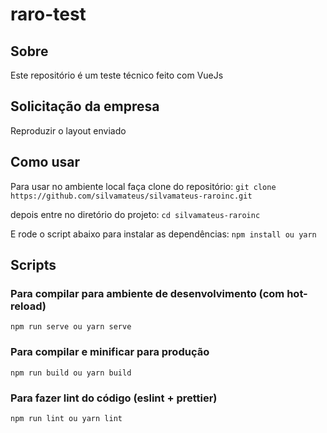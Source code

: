 # raro-test

## Sobre

Este repositório é um teste técnico feito com VueJs

## Solicitação da empresa

Reproduzir o layout enviado

## Como usar

Para usar no ambiente local faça clone do repositório:
`git clone https://github.com/silvamateus/silvamateus-raroinc.git`

depois entre no diretório do projeto:
`cd silvamateus-raroinc`

E rode o script abaixo para instalar as dependências:
`npm install ou yarn`

## Scripts

### Para compilar para ambiente de desenvolvimento (com hot-reload)

`npm run serve ou yarn serve`

### Para compilar e minificar para produção

`npm run build ou yarn build`

### Para fazer lint do código (eslint + prettier)

`npm run lint ou yarn lint`
